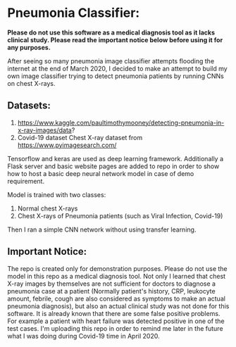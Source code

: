# Pneumonia Classifier:

**Please do not use this software as a medical diagnosis tool as it lacks clinical study. Please read the important notice below before using it for any purposes.**

After seeing so many pneumonia image classifier attempts flooding the internet at the end of March 2020, I decided to make an attempt to build my own image classifier trying to detect pneumonia patients by running CNNs on chest X-rays. 

## Datasets:
  1. https://www.kaggle.com/paultimothymooney/detecting-pneumonia-in-x-ray-images/data?
  2. Covid-19 dataset Chest X-ray dataset from https://www.pyimagesearch.com/ 

Tensorflow and keras are used as deep learning framework. Additionally a Flask server and basic website pages are added to repo in order to show how to host a basic deep neural network model in case of demo requirement. 

Model is trained with two classes: 
  1. Normal chest X-rays 
  2. Chest X-rays of Pneumonia patients (such as Viral Infection, Covid-19) 
  
Then I ran a simple CNN network without using transfer learning. 

## Important Notice:
The repo is created only for demonstration purposes. Please do not use the model in this repo as a medical diagnosis tool. Not only I learned that chest X-ray images by themselves are not sufficient for doctors to diagnose a pneumonia case at a patient (Normally patient's history, CRP, leukocyte amount, febrile, cough are also considered as symptoms to make an actual pneumonia diagnosis), but also an actual clinical study was not done for this software. It is already known that there are some false positive problems. For example a patient with heart failure was detected positive in one of the test cases. I'm uploading this repo in order to remind me later in the future what I was doing during Covid-19 time in April 2020.

